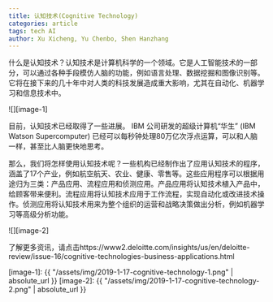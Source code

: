 ```yaml
---
title: 认知技术(Cognitive Technology)
categories: article
tags: tech AI
author: Xu Xicheng, Yu Chenbo, Shen Hanzhang
---
```


什么是认知技术？认知技术是计算机科学的一个领域。它是人工智能技术的一部分，可以通过各种手段模仿人脑的功能，例如语言处理、数据挖掘和图像识别等。它将在接下来的几十年中对人类的科技发展造成重大影响，尤其在自动化、机器学习和信息技术中。


![][image-1]


目前，认知技术已经取得了一些进展。 IBM 公司研发的超级计算机“华生” (IBM Watson Supercomputer) 已经可以每秒钟处理80万亿次浮点运算，可以和人脑一样，甚至比人脑更快地思考。


那么，我们将怎样使用认知技术呢？一些机构已经制作出了应用认知技术的程序，涵盖了17个产业，例如航空航天、农业、健康、零售等。这些应用程序可以根据用途归为三类：产品应用、流程应用和侦测应用。产品应用将认知技术植入产品中，给顾客带来便利。流程应用将认知技术应用于工作流程，实现自动化或改进技术操作。侦测应用将认知技术用来为整个组织的运营和战略决策做出分析，例如机器学习等高级分析功能。


![][image-2]


了解更多资讯，请点击https://www2.deloitte.com/insights/us/en/deloitte-review/issue-16/cognitive-technologies-business-applications.html


[image-1]: {{ "/assets/img/2019-1-17-cognitive-technology-1.png" | absolute_url }}
[image-2]: {{ "/assets/img/2019-1-17-cognitive-technology-2.png" | absolute_url }}
